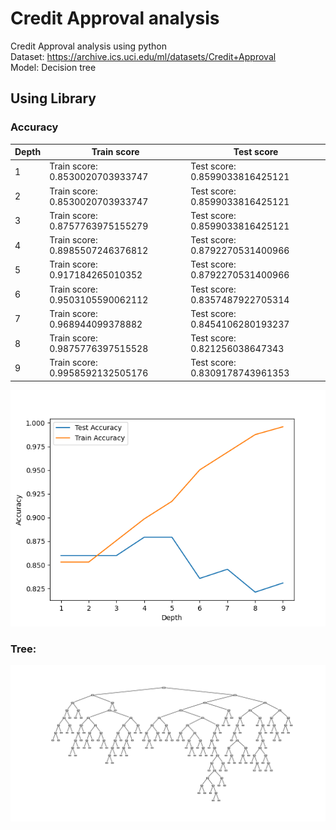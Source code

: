 # Credit Approval analysis
Credit Approval analysis using python  
Dataset: https://archive.ics.uci.edu/ml/datasets/Credit+Approval  
Model: Decision tree


## Using Library  
### Accuracy  
Depth  | Train score  |  Test score  |
----- | ----- | ----- |
1 | Train score: 0.8530020703933747 | Test score: 0.8599033816425121 |
2 | Train score: 0.8530020703933747 | Test score: 0.8599033816425121 |
3 | Train score: 0.8757763975155279 | Test score: 0.8599033816425121 |
4 | Train score: 0.8985507246376812 | Test score: 0.8792270531400966 |
5 | Train score: 0.917184265010352 | Test score: 0.8792270531400966 |
6 | Train score: 0.9503105590062112 | Test score: 0.8357487922705314 |
7 | Train score: 0.968944099378882 | Test score: 0.8454106280193237 |
8 | Train score: 0.9875776397515528 | Test score: 0.821256038647343 |
9 | Train score: 0.9958592132505176 | Test score: 0.8309178743961353 |
![Image](https://github.com/minmeeen/Credit-Approval-analysis/blob/main/image/accuracy_plt.png)

### Tree:  
![Image](https://github.com/minmeeen/Credit-Approval-analysis/blob/main/image/tree_by_scikit.png)


